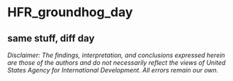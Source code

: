# HFR_groundhog_day
same stuff, diff day
---

*Disclaimer: The findings, interpretation, and conclusions expressed herein are those of the authors and do not necessarily reflect the views of United States Agency for International Development. All errors remain our own.*